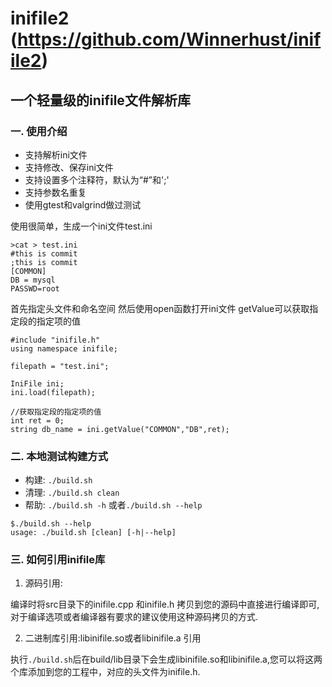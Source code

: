 inifile2 (https://github.com/Winnerhust/inifile2)
========

## 一个轻量级的inifile文件解析库

### 一. 使用介绍
* 支持解析ini文件
* 支持修改、保存ini文件
* 支持设置多个注释符，默认为“#”和';'
* 支持参数名重复
* 使用gtest和valgrind做过测试

使用很简单，生成一个ini文件test.ini
```
>cat > test.ini
#this is commit
;this is commit
[COMMON]
DB = mysql
PASSWD=root
```

首先指定头文件和命名空间 然后使用open函数打开ini文件 getValue可以获取指定段的指定项的值

```
#include "inifile.h"
using namespace inifile;

filepath = "test.ini";

IniFile ini;
ini.load(filepath);

//获取指定段的指定项的值
int ret = 0;
string db_name = ini.getValue("COMMON","DB",ret);
```

### 二. 本地测试构建方式

* 构建: `./build.sh`
* 清理: `./build.sh clean`
* 帮助: `./build.sh -h` 或者`./build.sh --help`

```
$./build.sh --help
usage: ./build.sh [clean] [-h|--help]
```

### 三. 如何引用inifile库

1. 源码引用:

编译时将src目录下的inifile.cpp 和inifile.h 拷贝到您的源码中直接进行编译即可,对于编译选项或者编译器有要求的建议使用这种源码拷贝的方式.

2. 二进制库引用:libinifile.so或者libinifile.a 引用

执行`./build.sh`后在build/lib目录下会生成libinifile.so和libinifile.a,您可以将这两个库添加到您的工程中，对应的头文件为inifile.h.
